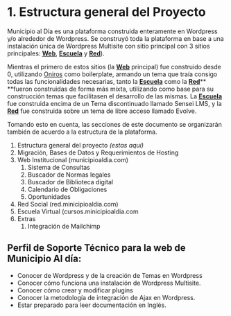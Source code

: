 # 1. Estructura general del Proyecto

Municipio al Día es una plataforma construida enteramente en Wordpress y/o alrededor de Wordpress. Se construyó toda la plataforma en base a una instalación única de Wordpress Multisite con sitio principal con 3 sitios principales: [**Web**](https://municipioaldia.com/), [**Escuela**](https://cursos.municipioaldia.com/) y [**Red**](https://red.municipioaldia.com/)\).

Mientras el primero de estos sitios \(la [**Web**](https://municipioaldia.com/) principal\) fue construido desde 0, utilizando [Oniros](https://github.com/AthelasPeru/oniros) como boilerplate, armando un tema que traía consigo todas las funcionalidades necesarias, tanto la [**Escuela**](https://cursos.municipioaldia.com/) como la [**Red**](https://red.municipioaldia.com/)** **fueron construidas de forma más mixta, utilizando como base para su construcción temas que facilitasen el desarrollo de las mismas. La [**Escuela**](https://cursos.municipioaldia.com/) fue construida encima de un Tema discontinuado llamado Sensei LMS, y la [**Red**](https://red.municipioaldia.com/) fue construida sobre un tema de libre acceso llamado Evolve.

Tomando esto en cuenta, las secciones de este documento se organizarán también de acuerdo a la estructura de la plataforma.

1. Estructura general del proyecto _\(estas aquí\)_
2. Migración, Bases de Datos y Requerimientos de Hosting
3. Web Institucional \(municipioaldia.com\)
   1. Sistema de Consultas
   2. Buscador de Normas legales
   3. Buscador de Biblioteca digital
   4. Calendario de Obligaciones
   5. Oportunidades
4. Red Social \(red.minicipioaldia.com\)
5. Escuela Virtual \(cursos.minicipioaldia.com
6. Extras
   1. Integración de Mailchimp

## Perfil de Soporte Técnico para la web de Municipio Al día:

* Conocer de Wordpress y de la creación de Temas en Wordpress 
* Conocer cómo funciona una instalación de Wordpress Multisite.
* Conocer cómo crear y modificar plugins
* Conocer la metodología de integración de Ajax en Wordpress.
* Estar preparado para leer documentación en Inglés. 



